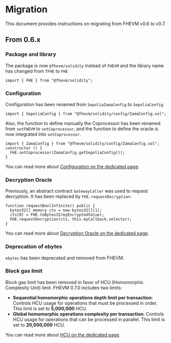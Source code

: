 # Migration

This document provides instructions on migrating from FHEVM v0.6 to v0.7.

## From 0.6.x

### Package and library

The package is now `@fhevm/solidity` instead of `FHEVM` and the library name has changed from `TFHE` to `FHE`

```solidity
import { FHE } from "@fhevm/solidity";
```

### Configuration

Configuration has been renamed from `SepoliaZamaConfig` to `SepoliaConfig`.

```solidity
import { SepoliaConfig } from "@fhevm/solidity/config/ZamaConfig.sol";
```

Also, the function to define manually the Coprocessor has been renamed from `setFHEVM` to `setCoprocessor`, and the function to define the oracle is now integrated into `setCoprocessor`.

```solidity
import { ZamaConfig } from "@fhevm/solidity/config/ZamaConfig.sol";
constructor () {
  FHE.setCoprocessor(ZamaConfig.getSepoliaConfig());
}
```

You can read more about [Configuration on the dedicated page](configure.md).

### Decryption Oracle

Previously, an abstract contract `GatewayCaller` was used to request decryption. It has been replaced by `FHE.requestDecryption`:

```solidity
function requestBoolInfinite() public {
  bytes32[] memory cts = new bytes32[](1);
  cts[0] = FHE.toBytes32(myEncryptedValue);
  FHE.requestDecryption(cts, this.myCallback.selector);
}
```

You can read more about [Decryption Oracle on the dedicated page](decryption/oracle.md).

### Deprecation of ebytes

`ebytes` has been deprecated and removed from FHEVM.

### Block gas limit

Block gas limit has been removed in favor of HCU (Homomorphic Complexity Unit) limit. FHEVM 0.7.0 includes two limits:

- **Sequential homomorphic operations depth limit per transaction**: Controls HCU usage for operations that must be processed in order. This limit is set to **5,000,000** HCU.
- **Global homomorphic operations complexity per transaction**: Controls HCU usage for operations that can be processed in parallel. This limit is set to **20,000,000** HCU.

You can read more about [HCU on the dedicated page](hcu.md).
